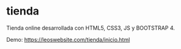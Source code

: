 # tienda
Tienda online desarrollada con HTML5, CSS3, JS y BOOTSTRAP 4.

Demo: https://leoswebsite.com/tienda/inicio.html
